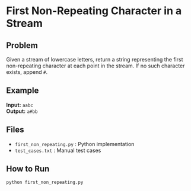 # First Non-Repeating Character in a Stream

## Problem
Given a stream of lowercase letters, return a string representing the first non-repeating character at each point in the stream. If no such character exists, append `#`.

## Example
**Input:** `aabc`  
**Output:** `a#bb`

## Files
- `first_non_repeating.py` : Python implementation
- `test_cases.txt` : Manual test cases

## How to Run
```bash
python first_non_repeating.py
```
